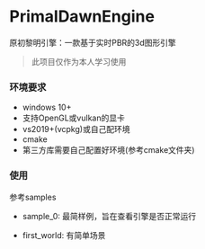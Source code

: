 # PrimalDawnEngine
原初黎明引擎：一款基于实时PBR的3d图形引擎
> 此项目仅作为本人学习使用

### 环境要求

- windows 10+
- 支持OpenGL或vulkan的显卡
- vs2019+(vcpkg)或自己配环境
- cmake
- 第三方库需要自己配置好环境(参考cmake文件夹)


### 使用
参考samples

- sample_0: 最简样例，旨在查看引擎是否正常运行

- first_world: 有简单场景

